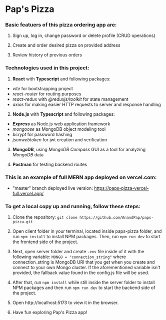 # Pap's Pizza

### Basic featuers of this pizza ordering app are:

1.  Sign up, log in, change password or delete profile (CRUD operations)

2.  Create and order desired pizza on provided address

3.  Review history of previous orders

### Technologies used in this project:

1.  **React** with **Typescript** and following packages:

- _vite_ for bootstrapping project
- _react-router_ for routing purposes
- _react-redux_ with _@reduxjs/toolkit_ for state management
- _axios_ for making easier HTTP requests to server and response handling

2.  **Node.js** with **Typescript** and following packages:

- **_Express_** as Node.js web application framework
- _mongoose_ as MongoDB object modeling tool
- _bcrypt_ for password hashing
- _jsonwebtoken_ for jwt creation and verification

3.  **MongoDB**, using _MongoDB Compass_ GUI as a tool for analyzing _MongoDB_ data

4.  **Postman** for testing backend routes

### This is an example of full MERN app deployed on vercel.com:

- "master" branch deployed live version: https://paps-pizza-vercel-full.vercel.app/

### To get a local copy up and running, follow these steps:

1.  Clone the repository: `git clone https://github.com/AnandPap/paps-pizza.git`

2.  Open client folder in your terminal, located inside paps-pizza folder, and run `npm install` to install NPM packages. Then, run `npm run dev` to start the frontend side of the project.

3.  Next, open server folder and create `.env` file inside of it with the following variable: `MONGO = "connection_string"` where connection_string is MongoDB URI that you get when you create and connect to your own Mongo cluster. If the aforementioned variable isn't provided, the fallback value found in the config.js file will be used.

4.  After that, run `npm install` while still inside the server folder to install NPM packages and then run `npm run dev` to start the backend side of the project.

5.  Open http://localhost:5173 to view it in the browser.

6.  Have fun exploring Pap's Pizza app!
